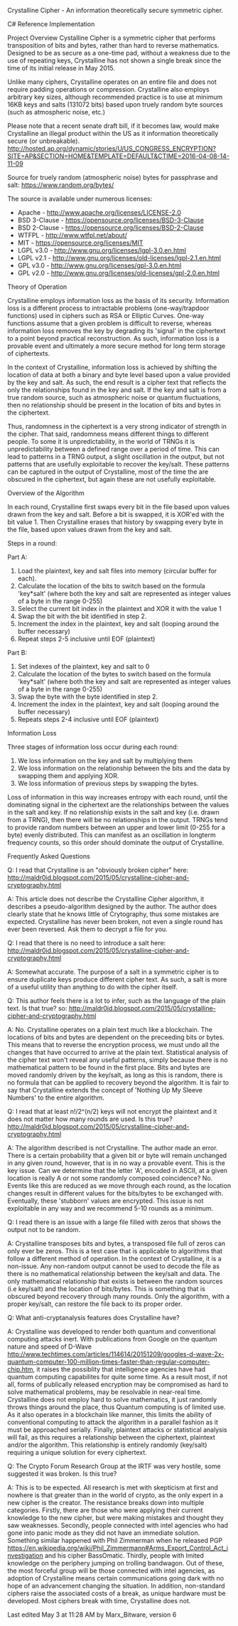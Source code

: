 Crystalline Cipher - An information theoretically secure symmetric cipher.

C# Reference Implementation

Project Overview
Cystalline Cipher is a symmetric cipher that performs transposition of bits and bytes, rather than hard to reverse mathematics. Designed to be as secure as a one-time pad, without a weakness due to the use of repeating keys, Crystalline has not shown a single break since the time of its initial release in May 2015.

Unlike many ciphers, Crystalline operates on an entire file and does not require padding operations or compression. Crystalline also employs arbitrary key sizes, although recommended practice is to use at minimum 16KB keys and salts (131072 bits) based upon truely random byte sources (such as atmospheric noise, etc.)


Please note that a recent senate draft bill, if it becomes law, would make Crystalline an illegal product within the US as it information theoretically secure (or unbreakable).
http://hosted.ap.org/dynamic/stories/U/US_CONGRESS_ENCRYPTION?SITE=AP&SECTION=HOME&TEMPLATE=DEFAULT&CTIME=2016-04-08-14-11-09

Source for truely random (atmospheric noise) bytes for passphrase and salt:
https://www.random.org/bytes/

The source is available under numerous licenses:

* Apache - http://www.apache.org/licenses/LICENSE-2.0
* BSD 3-Clause - https://opensource.org/licenses/BSD-3-Clause
* BSD 2-Clause - https://opensource.org/licenses/BSD-2-Clause
* WTFPL - http://www.wtfpl.net/about/
* MIT - https://opensource.org/licenses/MIT
* LGPL v3.0 - http://www.gnu.org/licenses/lgpl-3.0.en.html
* LGPL v2.1 - http://www.gnu.org/licenses/old-licenses/lgpl-2.1.en.html
* GPL v3.0 - http://www.gnu.org/licenses/gpl-3.0.en.html
* GPL v2.0 - http://www.gnu.org/licenses/old-licenses/gpl-2.0.en.html 

Theory of Operation

Crystalline employs information loss as the basis of its security. Information loss is a different process to intractable problems (one-way/trapdoor functions) used in ciphers such as RSA or Elliptic Curves. One-way functions assume that a given problem is difficult to reverse, whereas information loss removes the key by degrading its 'signal' in the ciphertext to a point beyond practical reconstruction. As such, information loss is a provable event and ultimately a more secure method for long term storage of ciphertexts.

In the context of Crystalline, information loss is achieved by shifting the location of data at both a binary and byte level based upon a value provided by the key and salt. As such, the end result is a cipher text that reflects the only the relationships found in the key and salt. If the key and salt is from a true random source, such as atmospheric noise or quantum fluctuations, then no relationship should be present in the location of bits and bytes in the ciphertext.

Thus, randomness in the ciphertext is a very strong indicator of strength in the cipher. That said, randomness means different things to different people. To some it is unpredictability, in the world of TRNGs it is unpredictability between a defined range over a period of time. This can lead to patterns in a TRNG output, a slight oscillation in the output, but not patterns that are usefully exploitable to recover the key/salt. These patterns can be captured in the output of Crystalline, most of the time the are obscured in the ciphertext, but again these are not usefully exploitable.

Overview of the Algorithm

In each round, Crystalline first swaps every bit in the file based upon values drawn from the key and salt. Before a bit is swapped, it is XOR'ed with the bit value 1. Then Crystalline erases that history by swapping every byte in the file, based upon values drawn from the key and salt.

Steps in a round:

Part A:
1. Load the plaintext, key and salt files into memory (circular buffer for each).
2. Calculate the location of the bits to switch based on the formula 'key*salt' (where both the key and salt are represented as integer values of a byte in the range 0-255)
3. Select the current bit index in the plaintext and XOR it with the value 1
4. Swap the bit with the bit identified in step 2.
5. Increment the index in the plaintext, key and salt (looping around the buffer necessary)
6. Repeat steps 2-5 inclusive until EOF (plaintext)

Part B:
1. Set indexes of the plaintext, key and salt to 0
2. Calculate the location of the bytes to switch based on the formula 'key*salt' (where both the key and salt are represented as integer values of a byte in the range 0-255)
3. Swap the byte with the byte identified in step 2.
4. Increment the index in the plaintext, key and salt (looping around the buffer necessary)
5. Repeats steps 2-4 inclusive until EOF (plaintext)

Information Loss

Three stages of information loss occur during each round:

1. We loss information on the key and salt by multiplying them
2. We loss information on the relationship between the bits and the data by swapping them and applying XOR.
3. We loss information of previous steps by swapping the bytes.

Loss of information in this way increases entropy with each round, until the dominating signal in the ciphertext are the relationships between the values in the salt and key. If no relationship exists in the salt and key (i.e. drawn from a TRNG), then there will be no relationships in the output. TRNGs tend to provide random numbers between an upper and lower limit (0-255 for a byte) evenly distributed. This can manifest as an oscillation in longterm frequency counts, so this order should dominate the output of Crystalline.


Frequently Asked Questions

Q: I read that Crystalline is an "obviously broken cipher" here: http://maldr0id.blogspot.com/2015/05/crystalline-cipher-and-cryptography.html

A: This article does not describe the Crystalline Cipher algorithm, it describes a pseudo-algorithm designed by the author. The author does clearly state that he knows little of Crytography, thus some mistakes are expected. Crystalline has never been broken, not even a single round has ever been reversed. Ask them to decrypt a file for you.

Q: I read that there is no need to introduce a salt here: http://maldr0id.blogspot.com/2015/05/crystalline-cipher-and-cryptography.html

A: Somewhat accurate. The purpose of a salt in a symmetric cipher is to ensure duplicate keys produce different cipher text. As such, a salt is more of a useful utility than anything to do with the cipher itself.

Q: This author feels there is a lot to infer, such as the language of the plain text. Is that true? so: http://maldr0id.blogspot.com/2015/05/crystalline-cipher-and-cryptography.html

A: No. Crystalline operates on a plain text much like a blockchain. The locations of bits and bytes are dependent on the preceeding bits or bytes. This means that to reverse the encryption process, we must undo all the changes that have occurred to arrive at the plain text. Statistical analysis of the cipher text won't reveal any useful patterns, simply because there is no mathematical pattern to be found in the first place. Bits and bytes are moved randomly driven by the key/salt, as long as this is random, there is no formula that can be applied to recovery beyond the algorithm. It is fair to say that Crystalline extends the concept of 'Nothing Up My Sleeve Numbers' to the entire algorithm.

Q: I read that at least n!/2^(n/2) keys will not encrypt the plaintext and it does not matter how many rounds are used. Is this true? http://maldr0id.blogspot.com/2015/05/crystalline-cipher-and-cryptography.html

A: The algorithm described is not Crystalline. The author made an error. There is a certain probability that a given bit or byte will remain unchanged in any given round, however, that is in no way a provable event. This is the key issue. Can we determine that the letter 'A', encoded in ASCII, at a given location is really A or not some randomly composed coincidence? No. Events like this are reduced as we move through each round, as the location changes result in different values for the bits/bytes to be exchanged with. Eventually, these 'stubborn' values are encrypted. This issue is not exploitable in any way and we recommend 5-10 rounds as a minimum.

Q: I read there is an issue with a large file filled with zeros that shows the output not to be random.

A: Crystalline transposes bits and bytes, a transposed file full of zeros can only ever be zeros. This is a test case that is applicable to algorithms that follow a different method of operation. In the context of Crystalline, it is a non-issue. Any non-random output cannot be used to decode the file as there is no mathematical relationship between the key/salt and data. The only mathematical relationship that exists is between the random sources (i.e key/salt) and the location of bits/bytes. This is something that is obscured beyond recovery through many rounds. Only the algorithm, with a proper key/salt, can restore the file back to its proper order.

Q: What anti-cryptanalysis features does Crystalline have?

A: Crystalline was developed to render both quantum and conventional computing attacks inert. With publications from Google on the quantum nature and speed of D-Wave http://www.techtimes.com/articles/114614/20151209/googles-d-wave-2x-quantum-computer-100-million-times-faster-than-regular-computer-chip.htm, it raises the possiblity that intelligence agencies have had quantum computing capabilites for quite some time. As a result most, if not all, forms of publically released encryption may be compromised as hard to solve mathematical problems, may be resolvable in near-real time. Crystalline does not employ hard to solve mathematics, it just randomly throws things around the place, thus Quantum computing is of limited use. As it also operates in a blockchain like manner, this limits the ability of conventional computing to attack the algorithm in a parallel fashion as it must be approached serially. Finally, plaintext attacks or statistical analysis will fail, as this requires a relationship between the ciphertext, plaintext and/or the algorithm. This relationship is entirely randomly (key/salt) requiring a unique solution for every ciphertext.

Q: The Crypto Forum Research Group at the IRTF was very hostile, some suggested it was broken. Is this true?

A: This is to be expected. All research is met with skepticism at first and nowhere is that greater than in the world of crypto, as the only expert in a new cipher is the creator. The resistance breaks down into multiple categories. Firstly, there are those who were applying their current knowledge to the new cipher, but were making mistakes and thought they saw weaknesses. Secondly, people connected with intel agencies who had gone into panic mode as they did not have an immediate solution. Something similar happened with Phil Zimmerman when he released PGP https://en.wikipedia.org/wiki/Phil_Zimmermann#Arms_Export_Control_Act_investigation and his cipher BassOmatic. Thirdly, people with lmited knowledge on the periphery jumping on trolling bandwagon. Out of these, the most forceful group will be those connected with intel agencies, as adoption of Crystalline means certain communications going dark with no hope of an advancement changing the situation. In addition, non-standard ciphers raise the associated costs of a break, as unique hardware must be developed. Most ciphers break with time, Crystalline does not.

Last edited May 3 at 11:28 AM by Marx_Bitware, version 6

